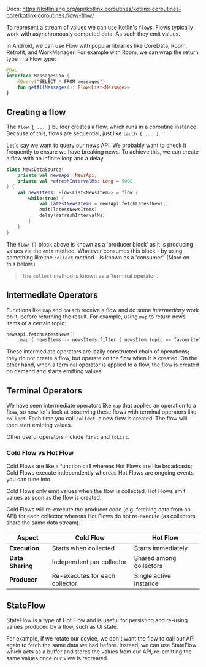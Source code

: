 Docs: https://kotlinlang.org/api/kotlinx.coroutines/kotlinx-coroutines-core/kotlinx.coroutines.flow/-flow/

To represent a stream of values we can use Kotlin's `flow`s.
Flows typically work with asynchronously computed data. As such they emit values.

In Android, we can use Flow with popular libraries like CoreData, Room, Retrofit, and WorkManager. For example with Room, we can wrap the return type in a Flow type:

```kotlin
@Dao
interface MessagesDao {
	@Query('SELECT * FROM messages')
	fun getAllMessages(): Flow<List<Message>>
}
```

## Creating a flow

The `flow { ... }` builder creates a flow, which runs in a coroutine instance.
Because of this, flows are sequential, just like `lauch { ... }`.

Let's say we want to query our news API. We probably want to check it frequently to ensure we have breaking news. To achieve this, we can create a flow with an infinite loop and a delay.

```kotlin
class NewsDataSource(
	private val newsApi: NewsApi,
	private val refreshIntervalMs: Long = 5000,
) {
	val newsItems: Flow<List<NewsItem>> = flow {
		while(true) {
			val latestNewsItems = newsApi.fetchLatestNews()
			emit(latestNewsItems)
			delay(refreshIntervalMs)
		}
	}
}
```

The `flow {}` block above is known as a 'producer block' as it is producing values via the `emit` method. Whatever consumes this block - by using something like the `collect` method - is known as a 'consumer'. (More on this below.)

> The `collect` method is known as a 'terminal operator'.
## Intermediate Operators

Functions like `map` and `onEach` receive a flow and do some *intermediary* work on it, before returning the result. For example, using `map` to return news items of a certain topic:

```kotlin
newsApi.fetchLatestNews()
	.map { newsItems -> newsItems.filter { newsItem.topic == favouriteTopic } }
```

These intermediate operators are lazily constructed chain of operations; they do not create a flow, but operate on the flow when it is created. On the other hand, when a terminal operator is applied to a flow, the flow is created on demand and starts emitting values.
## Terminal Operators

We have seen intermediate operators like `map` that applies an operation to a flow, so now let's look at observing these flows with terminal operators like `collect`.
Each time you call `collect`, a new flow is created. The flow will then start emitting values.

Other useful operators include `first` and `toList`.
### Cold Flow vs Hot Flow

Cold Flows are like a function call whereas Hot Flows are like broadcasts; Cold Flows execute independently whereas Hot Flows are ongoing events you can tune into.

Cold Flows only emit values when the flow is collected. Hot Flows emit values as soon as the flow is created.

Cold Flows will re-execute the producer code (e.g. fetching data from an API) for each collector whereas Hot Flows do not re-execute (as collectors share the same data stream).

| Aspect           | Cold Flow                      | Hot Flow                |
| ---------------- | ------------------------------ | ----------------------- |
| **Execution**    | Starts when collected          | Starts immediately      |
| **Data Sharing** | Independent per collector      | Shared among collectors |
| **Producer**     | Re-executes for each collector | Single active instance  |
## StateFlow

StateFlow is a type of Hot Flow and is useful for persisting and re-using values produced by a flow, such as UI state.

For example, if we rotate our device, we don't want the flow to call our API again to fetch the same data we had before. Instead, we can use StateFlow which acts as a buffer and stores the values from our API, re-emitting the same values once our view is recreated.

